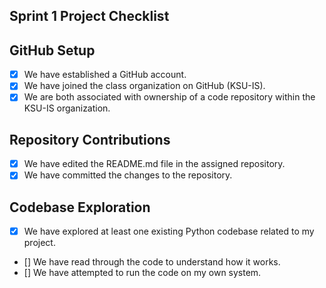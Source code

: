 ## Sprint 1 Project Checklist
## GitHub Setup
- [x] We have established a GitHub account.  
- [x] We have joined the class organization on GitHub (KSU-IS).  
- [x] We are both associated with ownership of a code repository within the KSU-IS organization.

## Repository Contributions
- [x] We have edited the README.md file in the assigned repository.  
- [x] We have committed the changes to the repository.

## Codebase Exploration
- [x] We have explored at least one existing Python codebase related to my project.  
- [] We have read through the code to understand how it works.  
- [] We have attempted to run the code on my own system.
